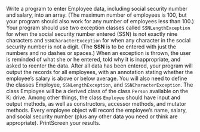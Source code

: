Write a program to enter Employee data, including social security number and salary, into an array. (The maximum number of employees is 100, but your program should also work for any number of employees less than 100.) Your program should use two exception classes called `SSNLengthException` for when the social security number entered (SSN) is not exactly nine characters and `SSNCharacterException` for when any character in the social security number is not a digit. (The __SSN__ is to be entered with just the numbers and no dashes or spaces.) When an exception is thrown, the user is reminded of what she or he entered, told why it is inappropriate, and asked to reenter the data. After all data has been entered, your program will output the records for all employees, with an annotation stating whether the employee’s salary is above or below average. You will also need to define the classes Employee, `SSNLengthException`, and `SSNCharacterException`. The class Employee will be a derived class of the class `Person` available on the K: drive. Among other things, the class `Employee` should have input and output methods, as well as constructors, accessor methods, and mutator methods. Every employee object will record the employee’s name, salary, and social security number (plus any other data you need or think are appropriate). PrintScreen your results.